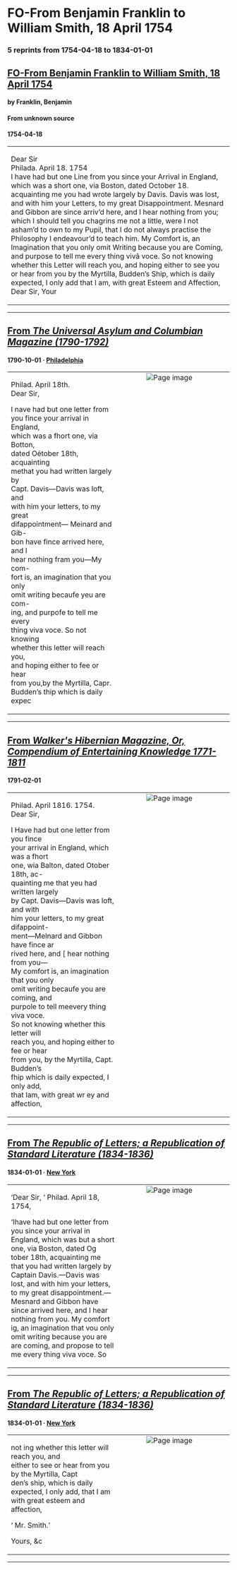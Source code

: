
# FO-From Benjamin Franklin to William Smith, 18 April 1754

### 5 reprints from 1754-04-18 to 1834-01-01

## [FO-From Benjamin Franklin to William Smith, 18 April 1754](https://founders.archives.gov/documents/Franklin/01-05-02-0078)

#### by Franklin, Benjamin

#### From unknown source

#### 1754-04-18

<table style="width: 100%;"><tr><td style="width: 50%">

Dear Sir  
Philada. April 18. 1754  
I have had but one Line from you since your Arrival in England, which was a short one, via Boston, dated October 18. acquainting me you had wrote largely by Davis. Davis was lost, and with him your Letters, to my great Disappointment. Mesnard and Gibbon are since arriv’d here, and I hear nothing from you; which I should tell you chagrins me not a little, were I not asham’d to own to my Pupil, that I do not always practise the Philosophy I endeavour’d to teach him. My Comfort is, an Imagination that you only omit Writing because you are Coming, and purpose to tell me every thing vivâ voce. So not knowing whether this Letter will reach you, and hoping either to see you or hear from you by the Myrtilla, Budden’s Ship, which is daily expected, I only add that I am, with great Esteem and Affection, Dear Sir, Your 
</td></tr></table>

---

## [From _The Universal Asylum and Columbian Magazine (1790-1792)_](https://archive.org/details/sim_universal-asylum-and-columbian-magazine_1790-10_5/page/n7/mode/1up?view=theater)

#### 1790-10-01 &middot; [Philadelphia](http://dbpedia.org/resource/Philadelphia)

<table style="width: 100%;"><tr><td style="width: 50%">

  
  
Philad. April 18th.  
Dear Sir,  
  
I nave had but one letter from  
you fince your arrival in England,  
which was a fhort one, via Botton,  
dated Oétober 18th, acquainting  
methat you had written largely by  
Capt. Davis—Davis was loft, and  
with him your letters, to my great  
difappointment— Meinard and Gib-  
bon have fince arrived here, and I  
hear nothing fram you—My com-  
fort is, an imagination that you only  
omit writing becaufe yeu are com-  
ing, and purpofe to tell me every  
thing viva voce. So not knowing  
whether this letter will reach you,  
and hoping either to fee or hear  
from you,by the Myrtilla, Capr.  
Budden’s thip which is daily expec
</td><td style="width: 50%; max-height: 75%; margin: auto; display: block;">
<img alt="Page image" src="https://iiif.archive.org/iiif/sim_universal-asylum-and-columbian-magazine_1790-10_5&#0036;7/pct:18.916734,35.451080,33.548909,30.495553/,600/0/default.jpg"/>
</td>
</tr></table>

---

## [From _Walker's Hibernian Magazine, Or, Compendium of Entertaining Knowledge 1771-1811_](https://archive.org/details/sim_walkers-hibernian-magazine_1791-02/page/n21/mode/1up?view=theater)

#### 1791-02-01

<table style="width: 100%;"><tr><td style="width: 50%">

  
  
Philad. April 1816. 1754.  
Dear Sir,  
  
I Have had but one letter from you fince  
your arrival in England, which was a fhort  
one, wia Balton, dated Otober 18th, ac-  
quainting me that yeu had written largely  
by Capt. Davis—Davis was loft, and with  
him your letters, to my great difappoint-  
ment—Melnard and Gibbon have fince ar  
rived here, and [ hear nothing from you—  
My comfort is, an imagination that you only  
omit writing becaufe you are coming, and  
purpole to tell meevery thing viva voce.  
So not knowing whether this letter will  
reach you, and hoping either to fee or hear  
from you, by the Myrtilla, Capt. Budden’s  
fhip which is daily expected, I only add,  
that Iam, with great wr ey and affection,
</td><td style="width: 50%; max-height: 75%; margin: auto; display: block;">
<img alt="Page image" src="https://iiif.archive.org/iiif/sim_walkers-hibernian-magazine_1791-02&#0036;21/pct:16.537549,16.936759,37.517787,23.478261/,600/0/default.jpg"/>
</td>
</tr></table>

---

## [From _The Republic of Letters; a Republication of Standard Literature (1834-1836)_](https://archive.org/details/sim_republic-of-letters-a-republation-of-standard-literature_1834_1_12/page/n5/mode/1up?view=theater)

#### 1834-01-01 &middot; [New York](http://dbpedia.org/resource/New_York_City)

<table style="width: 100%;"><tr><td style="width: 50%">

  
‘Dear Sir, ‘ Philad. April 18, 1754,  
  
‘Ihave had but one letter from you since your arrival in  
England, which was but a short one, via Boston, dated Og  
tober 18th, acquainting me that you had written largely by  
Captain Davis.—Davis was lost, and with him your letters,  
to my great disappointment.—Mesnard and Gibbon have  
since arrived here, and I hear nothing from you. My comfort  
ig, an imagination that vou only omit writing because you are  
are coming, and propose to tell me every thing viva voce. So
</td><td style="width: 50%; max-height: 75%; margin: auto; display: block;">
<img alt="Page image" src="https://iiif.archive.org/iiif/sim_republic-of-letters-a-republation-of-standard-literature_1834_1_12&#0036;5/pct:68.037975,12.845941,25.126582,6.872694/600,/0/default.jpg"/>
</td>
</tr></table>

---

## [From _The Republic of Letters; a Republication of Standard Literature (1834-1836)_](https://archive.org/details/sim_republic-of-letters-a-republation-of-standard-literature_1834_1_12/page/n5/mode/1up?view=theater)

#### 1834-01-01 &middot; [New York](http://dbpedia.org/resource/New_York_City)

<table style="width: 100%;"><tr><td style="width: 50%">

  
not ing whether this letter will reach you, and  
either to see or hear from you by the Myrtilla, Capt  
den’s ship, which is daily expected, I only add, that I am  
with great esteem and affection,  
  
‘ Mr. Smith.’  
  
Yours, &amp;c
</td><td style="width: 50%; max-height: 75%; margin: auto; display: block;">
<img alt="Page image" src="https://iiif.archive.org/iiif/sim_republic-of-letters-a-republation-of-standard-literature_1834_1_12&#0036;5/pct:67.974684,19.603321,25.126582,4.543358/600,/0/default.jpg"/>
</td>
</tr></table>

---

